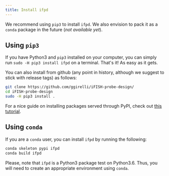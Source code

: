 ```yaml
---
title: Install ifpd
---
```


We recommend using `pip3` to install `ifpd`. We also envision to pack it as a `conda` package in the future (*not available yet*).

## Using `pip3`

If you have Python3 and `pip3` installed on your computer, you can simply run `sudo -H pip3 install ifpd` on a terminal. That's it! As easy as it gets.

You can also install from github (any point in history, although we suggest to stick with release tags) as follows:

```bash
git clone https://github.com/ggirelli/iFISH-probe-design/
cd iFISH-probe-design
sudo -H pip3 install .
```

For a nice guide on installing packages served through PyPI, check out [this tutorial](https://packaging.python.org/tutorials/installing-packages/).

## Using `conda`

If you are a `conda` user, you can install `ifpd` by running the following:

```bash
conda skeleton pypi ifpd
conda build ifpd
```

Please, note that `ifpd` is a Python3 package test on Python3.6. Thus, you will need to create an appropriate environment using `conda`.